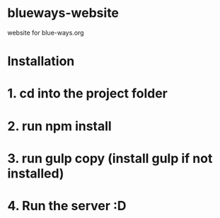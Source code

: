 # blueways-website
website for blue-ways.org

# Installation

# 1. cd into the project folder
# 2. run npm install
# 3. run gulp copy (install gulp if not installed)
# 4. Run the server :D